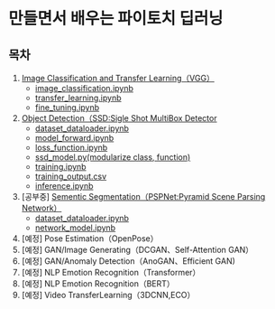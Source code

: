 # 만들면서 배우는 파이토치 딥러닝

## 목차

1. [Image Classification and Transfer Learning（VGG）](/1_image_classification/)
    - [image_classification.ipynb](/1_image_classification/1-image_classification.ipynb)
    - [transfer_learning.ipynb](/1_image_classification/2-transfer_learning.ipynb)
    - [fine_tuning.ipynb](/1_image_classification/3-fine_tuning.ipynb)
2. [Object Detection（SSD:Sigle Shot MultiBox Detector](/2_objectdetection/)
    - [dataset_dataloader.ipynb](/2_objectdetection/1-dataset_dataloader.ipynb)
    - [model_forward.ipynb](/2_objectdetection/2-model_forward.ipynb)
    - [loss_function.ipynb](/2_objectdetection/3-loss_function.ipynb)
    - [ssd_model.py(modularize class, function)](/2_objectdetection/ssd_model.py)
    - [training.ipynb](/2_objectdetection/4-training.ipynb)
    - [training_output.csv](/2_objectdetection/log_output.csv)
    - [inference.ipynb](/2_objectdetection/5-inference.ipynb)
3. [공부중] [Sementic Segmentation（PSPNet:Pyramid Scene Parsing Network）](/3_semantic_segmentation/)
    - [dataset_dataloader.ipynb](/3_semantic_segmentation/1-dataset_dataloader.ipynb)
    - [network_model.ipynb](/3_semantic_segmentation/2-network_model.ipynb)
4. [예정] Pose Estimation（OpenPose）
5. [예정] GAN/Image Generating（DCGAN、Self-Attention GAN）
6. [예정] GAN/Anomaly Detection（AnoGAN、Efficient GAN)
7. [예정] NLP Emotion Recognition（Transformer）
8. [예정] NLP Emotion Recognition（BERT）
9. [예정] Video TransferLearning（3DCNN,ECO）
